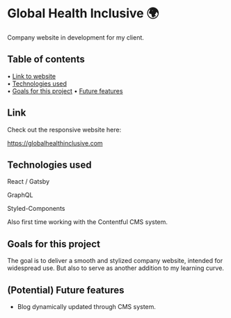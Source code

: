 # Global Health Inclusive 🌍

Company website in development for my client.

## Table of contents

• [Link to website](#Link)\
• [Technologies used](#Technologies-used)\
• [Goals for this project](#Goals-for-this-project)
• [Future features](#Future-features)

## Link

Check out the responsive website here:

https://globalhealthinclusive.com

## Technologies used

React / Gatsby

GraphQL

Styled-Components

Also first time working with the Contentful CMS system.

## Goals for this project

The goal is to deliver a smooth and stylized company website, intended for widespread use.
But also to serve as another addition to my learning curve.

## (Potential) Future features

- Blog dynamically updated through CMS system.
